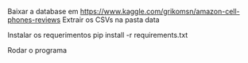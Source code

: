 Baixar a database em https://www.kaggle.com/grikomsn/amazon-cell-phones-reviews
Extrair os CSVs na pasta data

Instalar os requerimentos
pip install -r requirements.txt

Rodar o programa